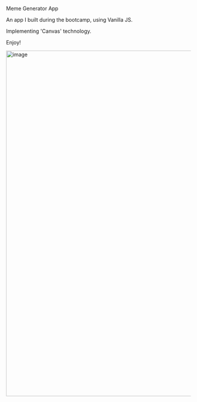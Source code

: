 Meme Generator App

An app I built during the bootcamp, using Vanilla JS.

Implementing 'Canvas' technology.

Enjoy!

<img width="945" alt="image" src="https://user-images.githubusercontent.com/114099366/219000277-81edf58e-56cf-49bf-b679-ee648f15b326.png">
